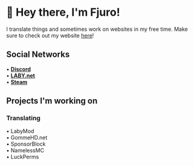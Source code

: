 # 👋 Hey there, I'm Fjuro!
I translate things and sometimes work on websites in my free time.
Make sure to check out my website [here](https://fjuro.github.io)!

## Social Networks
• **[Discord](https://discord.com/users/512620748708380683)**<br>
• **[LABY.net](https://laby.net/@Fjuro)**<br>
• **[Steam](https://steamcommunity.com/id/Fjuro)**

## Projects I'm working on
### Translating
• LabyMod<br>
• GommeHD.net<br>
• SponsorBlock<br>
• NamelessMC<br>
• LuckPerms
